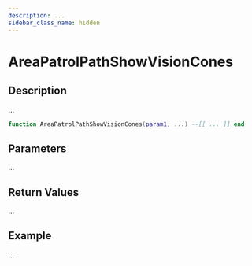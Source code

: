 ```yaml
---
description: ...
sidebar_class_name: hidden
---
```


# AreaPatrolPathShowVisionCones

## Description

...

```lua
function AreaPatrolPathShowVisionCones(param1, ...) --[[ ... ]] end
```

## Parameters

...

## Return Values

...

## Example

...


